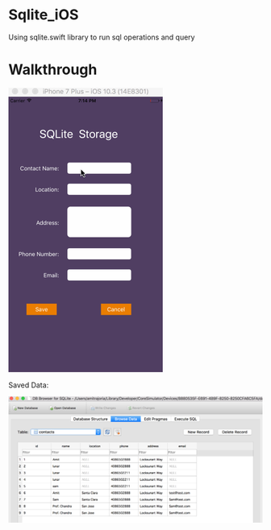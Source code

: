 # Sqlite_iOS
Using sqlite.swift library to run sql operations and query

# Walkthrough

![Demo](https://github.com/amitr1983/sqlite_iOS/blob/master/ScreenShot/sqlite_demo.gif)

Saved Data:

![Saved Data](https://github.com/amitr1983/sqlite_iOS/blob/master/ScreenShot/sql_data.png)


